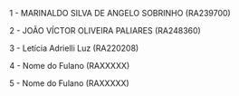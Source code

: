 1 - MARINALDO SILVA DE ANGELO SOBRINHO  (RA239700)

2 - JOÃO VÍCTOR OLIVEIRA PALIARES  (RA248360)

3 - Letícia Adrielli Luz  (RA220208)

4 - Nome do Fulano  (RAXXXXX)

5 - Nome do Fulano  (RAXXXXX)